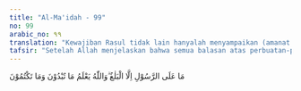 ```yaml
---
title: "Al-Ma'idah - 99"
no: 99
arabic_no: ٩٩
translation: "Kewajiban Rasul tidak lain hanyalah menyampaikan (amanat Allah), dan Allah mengetahui apa yang kamu tampakkan dan apa yang kamu sembunyikan."
tafsir: "Setelah Allah menjelaskan bahwa semua balasan atas perbuatan-perbuatan yang jelek adalah di tangan-Nya, dan Dia mengetahui segala sesuatu yang diperbuat hamba-Nya, maka Allah menegaskan lagi tugas Rasul-Nya yaitu: menyampaikan risalah, yakni menyampaikan hukum-hukum, peraturan-peraturan dan petunjuk-petunjuk-Nya, serta wa'd (janji) dan wa'id (ancaman)-Nya. Apabila semua itu telah dilaksanakan oleh Rasul selesailah tugasnya, dan lepaslah ia dari tanggung jawabnya, untuk selanjutnya menjadi tugas dan tanggung jawab orang-orang beriman. Adapun pemberian pahala kepada orang-orang yang taat, dan menimpakan azab kepada orang-orang yang durhaka, adalah hak dan wewenang Allah semata.\n\nPada akhir ayat ini, kembali Allah menegaskan, bahwa Dia senantiasa mengetahui apa yang diperbuat manusia secara terang-terangan, maupun yang dilakukan secara sembunyi-sembunyi, termasuk gerak-gerik hati sanubari mereka. Ini merupakan peringatan keras dari Allah kepada orang-orang yang tidak menaati peraturan dan hukum-hukum-Nya. Oleh sebab itu, sepantasnyalah manusia bertakwa kepada-Nya, dan tidak menyalahi perintah-perintah-Nya."
---
```

مَا عَلَى الرَّسُوْلِ اِلَّا الْبَلٰغُ ۗوَاللّٰهُ يَعْلَمُ مَا تُبْدُوْنَ وَمَا تَكْتُمُوْنَ 